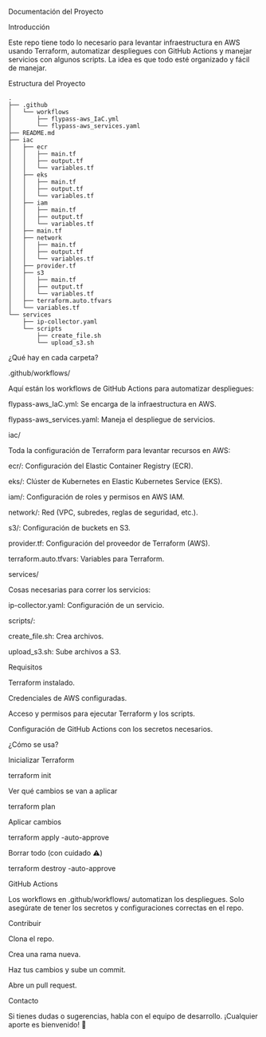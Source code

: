 Documentación del Proyecto

Introducción

Este repo tiene todo lo necesario para levantar infraestructura en AWS usando Terraform, automatizar despliegues con GitHub Actions y manejar servicios con algunos scripts. La idea es que todo esté organizado y fácil de manejar.

Estructura del Proyecto
```
.
├── .github
│   └── workflows
│       ├── flypass-aws_IaC.yml
│       └── flypass-aws_services.yaml
├── README.md
├── iac
│   ├── ecr
│   │   ├── main.tf
│   │   ├── output.tf
│   │   └── variables.tf
│   ├── eks
│   │   ├── main.tf
│   │   ├── output.tf
│   │   └── variables.tf
│   ├── iam
│   │   ├── main.tf
│   │   ├── output.tf
│   │   └── variables.tf
│   ├── main.tf
│   ├── network
│   │   ├── main.tf
│   │   ├── output.tf
│   │   └── variables.tf
│   ├── provider.tf
│   ├── s3
│   │   ├── main.tf
│   │   ├── output.tf
│   │   └── variables.tf
│   ├── terraform.auto.tfvars
│   └── variables.tf
└── services
    ├── ip-collector.yaml
    └── scripts
        ├── create_file.sh
        └── upload_s3.sh
```
¿Qué hay en cada carpeta?

.github/workflows/

Aquí están los workflows de GitHub Actions para automatizar despliegues:

flypass-aws_IaC.yml: Se encarga de la infraestructura en AWS.

flypass-aws_services.yaml: Maneja el despliegue de servicios.

iac/

Toda la configuración de Terraform para levantar recursos en AWS:

ecr/: Configuración del Elastic Container Registry (ECR).

eks/: Clúster de Kubernetes en Elastic Kubernetes Service (EKS).

iam/: Configuración de roles y permisos en AWS IAM.

network/: Red (VPC, subredes, reglas de seguridad, etc.).

s3/: Configuración de buckets en S3.

provider.tf: Configuración del proveedor de Terraform (AWS).

terraform.auto.tfvars: Variables para Terraform.

services/

Cosas necesarias para correr los servicios:

ip-collector.yaml: Configuración de un servicio.

scripts/:

create_file.sh: Crea archivos.

upload_s3.sh: Sube archivos a S3.

Requisitos

Terraform instalado.

Credenciales de AWS configuradas.

Acceso y permisos para ejecutar Terraform y los scripts.

Configuración de GitHub Actions con los secretos necesarios.

¿Cómo se usa?

Inicializar Terraform

terraform init

Ver qué cambios se van a aplicar

terraform plan

Aplicar cambios

terraform apply -auto-approve

Borrar todo (con cuidado ⚠️)

terraform destroy -auto-approve

GitHub Actions

Los workflows en .github/workflows/ automatizan los despliegues. Solo asegúrate de tener los secretos y configuraciones correctas en el repo.

Contribuir

Clona el repo.

Crea una rama nueva.

Haz tus cambios y sube un commit.

Abre un pull request.

Contacto

Si tienes dudas o sugerencias, habla con el equipo de desarrollo. ¡Cualquier aporte es bienvenido! 🚀